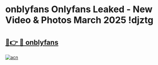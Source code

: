 # onblyfans Onlyfans Leaked - New Video & Photos March 2025 !djztg

# <h2><a href="https://fxeier.iuczelnia.edu.pl?title=onblyfans&ref=djztg">🔗👉 🔴 onblyfans</a></h2>

[![acn](https://github.com/user-attachments/assets/0f9c940e-d8b0-45ae-aac7-cd30a18b3e1c)](https://fxeier.iuczelnia.edu.pl?title=onblyfans&ref=djztg)


